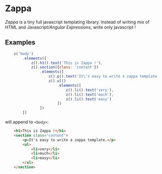 # Zappa

*Zappa* is a tiny full javascript templating library. Instead of writing mix of HTML and Javascript/*Angular Expressions*, write only javascript !

## Examples

```javascript
    z('body')
        .elements([
            z().h1().text('This is Zappa !'),
            z().section({class: 'content'})
                .elements([
                    z().p().text('It\'s easy to write a zappa template.'),
                    z().ul()
                        .elements([
                            z().li().text('very'),
                            z().li().text('much'),
                            z().li().text('easy')
                        ])
                ])
        ])
```

will append to `<body>`:

```html
    <h1>This is Zappa !</h1>
    <section class="content">
        <p>It's easy to write a zappa template.</p>
        <ul>
            <li>very</li>
            <li>much</li>
            <li>easy</li>
        </ul>
    </section>
```
